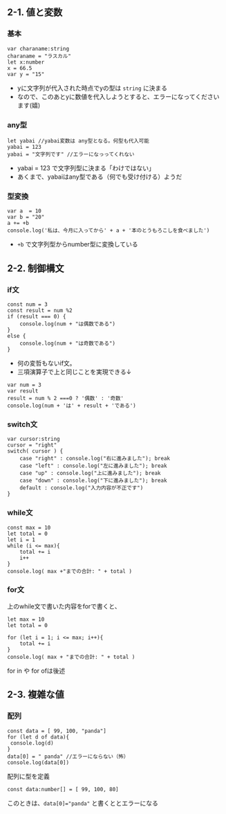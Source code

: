
## 2-1. 値と変数
### 基本 
```
var charaname:string
charaname = "ラスカル"
let x:number
x = 66.5
var y = "15" 
```
* yに文字列が代入された時点でyの型は `string` に決まる
* なので、このあとyに数値を代入しようとすると、エラーになってくださいます(嬉)

### any型
```
let yabai //yabai変数は any型となる。何型も代入可能
yabai = 123
yabai = "文字列です" //エラーになっってくれない
```
* yabai = 123 で文字列型に決まる「わけではない」
* あくまで、yabaiはany型である（何でも受け付ける）ようだ

### 型変換
```
var a  = 10
var b = "20"
a += +b
console.log('私は、今月に入ってから' + a + '本のとうもろこしを食べました')
```
* `+b` で文字列型からnumber型に変換している

## 2-2. 制御構文

### if文
```
const num = 3
const result = num %2
if (result === 0) {
    console.log(num + "は偶数である")
}
else {
    console.log(num + "は奇数である")
}
```
* 何の変哲もないif文。
* 三項演算子で上と同じことを実現できる↓
```
var num = 3
var result
result = num % 2 ===0 ? '偶数' : '奇数'
console.log(num + 'は' + result + 'である')
```

### switch文
```
var cursor:string
cursor = "right"
switch( cursor ) {
    case "right" : console.log("右に進みました"); break
    case "left" : console.log("左に進みました"); break
    case "up" : console.log("上に進みました"); break
    case "down" : console.log("下に進みました"); break
    default : console.log("入力内容が不正です")
}
```

### while文
```
const max = 10
let total = 0
let i = 1
while (i <= max){
    total += i
    i++
}
console.log( max +"までの合計: " + total )
```

### for文
上のwhile文で書いた内容をforで書くと、
```
let max = 10
let total = 0

for (let i = 1; i <= max; i++){
    total += i
}
console.log( max + "までの合計: " + total )
```
for in や for ofは後述

## 2-3. 複雑な値

### 配列
```
const data = [ 99, 100, "panda"]
for (let d of data){
 console.log(d)  
}
data[0] = " panda" //エラーにならない（怖）
console.log(data[0])
```

配列に型を定義
```
const data:number[] = [ 99, 100, 80] 
```
このときは、`data[0]="panda"` と書くととエラーになる

